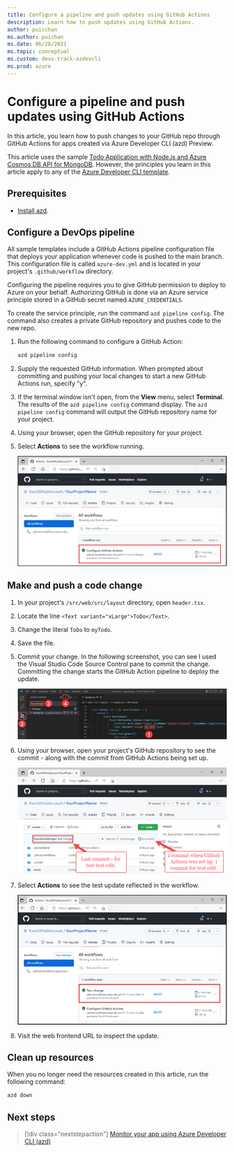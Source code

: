 ```yaml
---
title: Configure a pipeline and push updates using GitHub Actions
description: Learn how to push updates using GitHub Actions.
author: puicchan
ms.author: puichan
ms.date: 06/28/2021
ms.topic: conceptual
ms.custom: devx-track-azdevcli
ms.prod: azure
---
```


# Configure a pipeline and push updates using GitHub Actions

In this article, you learn how to push changes to your GitHub repo through GitHub Actions for apps created via Azure Developer CLI (azd) Preview.

This article uses the sample [Todo Application with Node.js and Azure Cosmos DB API for MongoDB](https://github.com/azure-samples/todo-nodejs-mongo). However, the principles you learn in this article apply to any of the [Azure Developer CLI template](overview.md#azure-developer-cli-templates).

## Prerequisites

- [Install azd](get-started.md).

## Configure a DevOps pipeline

All sample templates include a GitHub Actions pipeline configuration file that deploys your application whenever code is pushed to the main branch. This configuration file is called `azure-dev.yml` and is located in your project's `.github/workflow` directory.

Configuring the pipeline requires you to give GitHub permission to deploy to Azure on your behalf. Authorizing GitHub is done via an Azure service principle stored in a GitHub secret named `AZURE_CREDENTIALS`.

To create the service principle, run the command `azd pipeline config`. The command also creates a private GitHub repository and pushes code to the new repo.  

1. Run the following command to configure a GitHub Action:

    ```bash
    azd pipeline config
    ```

1. Supply the requested GitHub information. When prompted about committing and pushing your local changes to start a new GitHub Actions run, specify "y".

1. If the terminal window isn't open, from the **View** menu, select **Terminal**. The results of the `azd pipeline config` command display. The `azd pipeline config` command will output the GitHub repository name for your project.

1. Using your browser, open the GitHub repository for your project.

1. Select **Actions** to see the workflow running.

    !["Screenshot of GitHub workflow running."](media/configure-devops-pipeline/github-workflow.png)

## Make and push a code change

1. In your project's `/src/web/src/layout` directory, open `header.tsx`.

1. Locate the line `<Text variant="xLarge">ToDo</Text>`.

1. Change the literal `ToDo` to `myTodo`.

1. Save the file.

1. Commit your change. In the following screenshot, you can see I used the Visual Studio Code Source Control pane to commit the change. Committing the change starts the GitHub Action pipeline to deploy the update.

    !["Visual Studio Code integrates with GitHub to allow you to commit changes within your editing environment."](media/configure-devops-pipeline/commit-changes-to-github.png)

1. Using your browser, open your project's GitHub repository to see the commit - along with the commit from GitHub Actions being set up.

    !["The committed changes will be made in your project's GitHub repository."](media/configure-devops-pipeline/committed-changes-in-github-repo.png)

1. Select **Actions** to see the test update reflected in the workflow.

    !["Screenshot of GitHub workflow running after test update."](media/configure-devops-pipeline/github-workflow-after-test-update.png)

1. Visit the web frontend URL to inspect the update.

## Clean up resources

When you no longer need the resources created in this article, run the following command:

``` bash
azd down
```

## Next steps

> [!div class="nextstepaction"]
> [Monitor your app using Azure Developer CLI (azd)](monitor-your-app.md)
